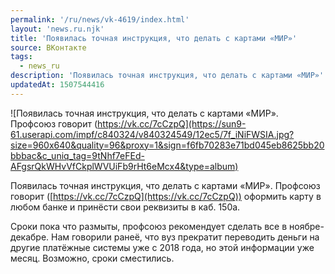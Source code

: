 ```yaml
---
permalink: '/ru/news/vk-4619/index.html'
layout: 'news.ru.njk'
title: 'Появилась точная инструкция, что делать с картами «МИР»'
source: ВКонтакте
tags:
  - news_ru
description: 'Появилась точная инструкция, что делать с картами «МИР»'
updatedAt: 1507544416
---
```

![Появилась точная инструкция, что делать с картами «МИР». Профсоюз говорит (https://vk.cc/7cCzpQ](https://sun9-61.userapi.com/impf/c840324/v840324549/12ec5/7f_iNiFWSIA.jpg?size=960x640&quality=96&proxy=1&sign=f6fb70283e71bd045eb8625bb20bbbac&c_uniq_tag=9tNhf7eFEd-AFgsrQkWHvVfCkplWVUiFb9rHt6eMcx4&type=album)

Появилась точная инструкция, что делать с картами «МИР». Профсоюз говорит ([https://vk.cc/7cCzpQ](https://vk.cc/7cCzpQ)) оформить карту в любом банке и принёсти свои реквизиты в каб. 150а.

Сроки пока что размыты, профсоюз рекомендует сделать все в ноябре-декабре. Нам говорили ранеё, что вуз прекратит переводить деньги на другие платёжные системы уже с 2018 года, но этой информации уже месяц. Возможно, сроки сместились.

